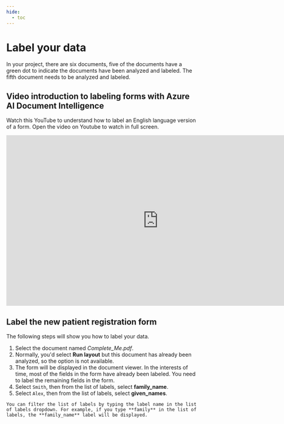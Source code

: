 ```yaml
---
hide:
  - toc
---
```


# Label your data

In your project, there are six documents, five of the documents have a green dot to indicate the documents have been analyzed and labeled. The fifth document needs to be analyzed and labeled.

## Video introduction to labeling forms with Azure AI Document Intelligence

Watch this YouTube to understand how to label an English language version of a form. Open the video on Youtube to watch in full screen.

<iframe width="800" height="450" src="https://www.youtube.com/embed/d1QHX47mSDo" title="YouTube video player" frameborder="0" allow="accelerometer; autoplay; clipboard-write; encrypted-media; gyroscope; picture-in-picture" allowfullscreen></iframe>

<!-- ## New patient registration form

Select the document named **sample.pdf**. The document is the last in the list of documents on the **Label data** page.

![The image shows the label data panel](./img/label-data-panel.png) -->

## Label the new patient registration form

The following steps will show you how to label your data.

<!-- The document language will match the folder of documents you uploaded to your Azure Storage Account. For example, if you uploaded the English folder, the document language will be English. -->

1. Select the document named _Complete_Me.pdf_.
2. Normally, you'd select **Run layout** but this document has already been analyzed, so the option is not available.
3. The form will be displayed in the document viewer. In the interests of time, most of the fields in the form have already been labeled. You need to label the remaining fields in the form.
4. Select  `Smith`, then from the list of labels, select **family_name**.
5. Select `Alex`, then from the list of labels, select **given_names**.
<!-- 4. Now repeat this labeling process for all the fields in the document. See the tables below for the list of form fields and their associated labels for:

    - [English Labels](#english-labels),
    - [Etiquetas Españolas](#etiquetas-españolas),
    - [Etiquetas Portuguêsas ](#etiquetas-portuguêsas), and
    - [普通话标签](#普通话标签). -->

    You can filter the list of labels by typing the label name in the list of labels dropdown. For example, if you type **family** in the list of labels, the **family_name** label will be displayed.

<!-- The following tables show the labels that are available for the new patient registration form for the following languages:

- [English Labels](#english-labels)
- [Etiquetas Espanholas](#etiquetas-espanholas)
- [Etiquetas Portuguêsas ](#etiquetas-portuguêsas)
- [普通话标签](#普通话标签) -->

<!-- ## English Labels

![This image is the english registration form](./img/new_patient_form.png)

1. Select the Family name field on the analyzed document, then from the list of labels, select `family_name`.
1. Repeat this process for the remaining fields in the document. It's important to correctly label all the fields in the document as they will be used to train the model.

    |  Document element | Label name  |
    |---|---|
    | Document language iso | iso  |
    | Family name  | family_name  |
    | Given names  | given_names  |
    | Date of birth             | date_of_birth |
    | Street address | address_street |
    | City|  address_city |
    | State | address_state |
    | Code | address_code |
    | Email | email |
    | Phone | phone |
    | Prefer Email checkbox | prefer_email |
    | Prefer Phone checkbox | prefer_phone |
    | Prefer Text checkbox | prefer_text |
    | My gender identity | gender_identity |
    | My pronouns | my_pronouns |
    | Emergency contact name | emergency_name |
    | Emergency contact relationship | emergency_relationship |
    | Emergency contact email | emergency_email |
    | Emergency contact phone | emergency_phone |
    | Allergy row 1 | allergy_1 |
    | Allergy row 2 | allergy_2 |
    | Allergy row 3 | allergy_3 |
    | Reaction row 1 | reaction_1 |
    | Reaction row 2 | reaction_2 |
    | Reaction row 3 | reaction_3 |
    | date | date |

You now have all the documents in your dataset labeled. If you look at the storage account, you'll find a _.labels.json_ and _.ocr.json_ files that correspond to each document in your training dataset and a new fields.json file. This training dataset will be submitted to train the model. -->

<!-- ## Etiquetas Españolas

![This image is the spanish registration form](./img/new_patient_form_spanish.png)

1. Seleccione el campo Nombre Completo en el documento analizado, luego de la lista de etiquetas, seleccione nombre_completo.

1. Repita este proceso para los campos restantes del documento. Es muy importante etiquetar correctamente todos los campos del documento, ya que se utilizarán para entrenar el modelo.

    |  Elemento de documento | Nombre de etiqueta  |
    |---|---|
    | Idioma del documento iso | iso  |
    | Nombre | family_name  |
    | Apellido | given_names  |
    | Fecha de nacimiento | date_of_birth |
    | Dirección | address_street |
    | Ciudad|  address_city |
    | Estado | address_state |
    | Código | address_code |
    | Correo electrónico | email |
    | Teléfono | phone |
    | Método de contacto preferido: Correo electrónico| prefer_email |
    | Método de contacto preferido: teléfono | prefer_phone |
    | Método de contacto preferido: Mensaje de texto | prefer_text |
    | Mi identidad de género es | gender_identity |
    | Mis pronombres son | my_pronouns |
    | Contacto de emergencia: Nombre | emergency_name |
    | Contacto de emergencia: Grado de parentesco | emergency_relationship |
    | Contacto de emergencia: Correo electrónico | emergency_email |
    | Contacto de emergencia: Teléfono | emergency_phone |
    | Alergia fila 1 | allergy_1 |
    | Alergia fila 2 | allergy_2 |
    | Alergia fila 3| allergy_3 |
    | Fila de reacción 1 | reaction_1 |
    | Fila de reacción 2 | reaction_2 |
    | Fila de reacción 3 | reaction_3 |
    | Fecha | date |

Ahora tiene todos los documentos en su conjunto de datos etiquetados. Si observa la cuenta de almacenamiento, encontrará archivos .labels.json y .ocr.json que corresponden a cada documento en su conjunto de datos de entrenamiento y un nuevo archivo fields.json. Este conjunto de datos de entrenamiento se enviará para entrenar el modelo.

## Etiquetas Portuguêsas

![This image is the portuguese registration form](./img/new_patient_form_portuguese.png)

1. Selecione o campo Nome Completo no documento analisado e, na lista de rótulos, selecione nome_completo.
1. Repita este processo para os demais campos do documento. É importante rotular corretamente todos os campos no documento, pois eles serão usados para treinar o modelo.

    |  Elemento do documento | Nome do rótulo  |
    |---|---|
    | Idioma do documento iso | iso  |
    | Nome | family_name  |
    | Sobrenome  | given_names  |
    | Data de nascimento            | date_of_birth |
    | Endereço | address_street |
    | Cidade |  address_city |
    | Estada | address_state |
    | Código | address_code |
    | E-mail | email |
    | Telefone | Phone |
    | E-mail de preferência checkbox | prefer_email |
    | Telefone de preferência checkbox | prefer_phone |
    | Texto de preferência checkbox | prefer_text |
    | Me identifico como (gênero) | gender_identity |
    | Meus pronomes são: | my_pronouns |
    | Contato de emergência: Nome | emergency_name |
    | Contato de emergência: Grau de Parentesco  | emergency_relationship |
    | Contato de emergência: E-mail | emergency_email |
    | Contato de emergência: Telefone | emergency_phone |
    | Alergia linha 1 | allergy_1 |
    | Alergia linha 2 | allergy_2 |
    | Alergia linha 3 | allergy_3 |
    | Linha de reação 1 | reaction_1 |
    | Linha de reação 2 | reaction_2 |
    | Linha de reação 3 | reaction_3 |
    | Data| Date |

Agora você tem todos os documentos em seu conjunto de dados rotulados. Se você observar a conta de armazenamento, encontrará arquivos .labels.json e .ocr.json que correspondem a cada documento em seu conjunto de dados de treinamento e um novo arquivo fields.json. Este conjunto de dados de treinamento será enviado para treinar o modelo -->

<!-- ## 普通话标签

1. 选择分析文档上的姓氏字段，然后从标签列表中选择“family_name”。
1. 对文档中的其余字段重复此过程。 正确标记文档中的所有字段非常重要，因为它们将用于训练模型。

|  文档元素 | 标签名称  |
|---|---|
| 文档语言 iso | iso  |
| 姓  | family_name  |
| 姓  | given_names  |
| 出生日期             | date_of_birth |
| 街道地址 | address_street |
| 城市|  address_city |
| 状态 | address_state |
| 代码 | address_code |
| 电子邮件 | email |
| 电话 | phone |
| 首选电子邮件复选框 | prefer_email |
| 首选电话复选框| prefer_phone |
| 首选文本复选框 | prefer_text |
| 我的性别认同 | gender_identity |
| 我的代名词 | my_pronouns |
| 紧急联络名字 | emergency_name |
| 紧急联络关系 | emergency_relationship |
| 紧急联络电子邮件 | emergency_email |
| 紧急联络电话 | emergency_phone |
| 过敏第 1 行 | allergy_1 |
| 过敏第 2 行 | allergy_2 |
| 过敏第 3 行 | allergy_3 |
| 反应排 1 | reaction_1 |
| 反应第 2 行 | reaction_2 |
| 反应排 3 | reaction_3 |

您现在已标记数据集中的所有文档。 如果您查看存储帐户，您会发现与训练数据集中的每个文档相对应的 _.labels.json_ 和 _.ocr.json_ 文件以及一个新的 fields.json 文件。 此训练数据集将被提交以训练模型。 -->
